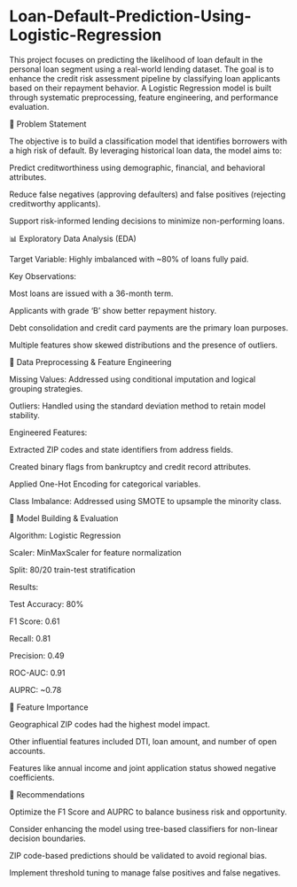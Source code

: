# Loan-Default-Prediction-Using-Logistic-Regression

This project focuses on predicting the likelihood of loan default in the personal loan segment using a real-world lending dataset. The goal is to enhance the credit risk assessment pipeline by classifying loan applicants based on their repayment behavior. A Logistic Regression model is built through systematic preprocessing, feature engineering, and performance evaluation.

📌 Problem Statement

The objective is to build a classification model that identifies borrowers with a high risk of default. By leveraging historical loan data, the model aims to:

Predict creditworthiness using demographic, financial, and behavioral attributes.

Reduce false negatives (approving defaulters) and false positives (rejecting creditworthy applicants).

Support risk-informed lending decisions to minimize non-performing loans.

📊 Exploratory Data Analysis (EDA)

Target Variable: Highly imbalanced with ~80% of loans fully paid.

Key Observations:

Most loans are issued with a 36-month term.

Applicants with grade ‘B’ show better repayment history.

Debt consolidation and credit card payments are the primary loan purposes.

Multiple features show skewed distributions and the presence of outliers.

🔧 Data Preprocessing & Feature Engineering

Missing Values: Addressed using conditional imputation and logical grouping strategies.

Outliers: Handled using the standard deviation method to retain model stability.

Engineered Features:

Extracted ZIP codes and state identifiers from address fields.

Created binary flags from bankruptcy and credit record attributes.

Applied One-Hot Encoding for categorical variables.

Class Imbalance: Addressed using SMOTE to upsample the minority class.

🤖 Model Building & Evaluation

Algorithm: Logistic Regression

Scaler: MinMaxScaler for feature normalization

Split: 80/20 train-test stratification

Results:

Test Accuracy: 80%

F1 Score: 0.61

Recall: 0.81

Precision: 0.49

ROC-AUC: 0.91

AUPRC: ~0.78

🧠 Feature Importance

Geographical ZIP codes had the highest model impact.

Other influential features included DTI, loan amount, and number of open accounts.

Features like annual income and joint application status showed negative coefficients.

🧩 Recommendations

Optimize the F1 Score and AUPRC to balance business risk and opportunity.

Consider enhancing the model using tree-based classifiers for non-linear decision boundaries.

ZIP code-based predictions should be validated to avoid regional bias.

Implement threshold tuning to manage false positives and false negatives.


